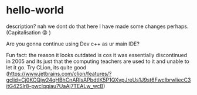 # hello-world
description? nah we dont do that here
I have made some changes perhaps. (Capitalisation 😡 )

Are you gonna continue using Dev c++ as ur main IDE?

Fun fact: the reason it looks outdated is cos it was essentially discontinued in 2005 and its just that the computing teachers are used to it and unable to let it go. Try CLion, its quite good (https://www.jetbrains.com/clion/features/?gclid=Cj0KCQjw24qHBhCnARIsAPbdtlK5P1QXvpJreUs1J9st6FwcIbrwIiecC3itG42Slr8-pwcIqqiau7UaAj7TEALw_wcB)
